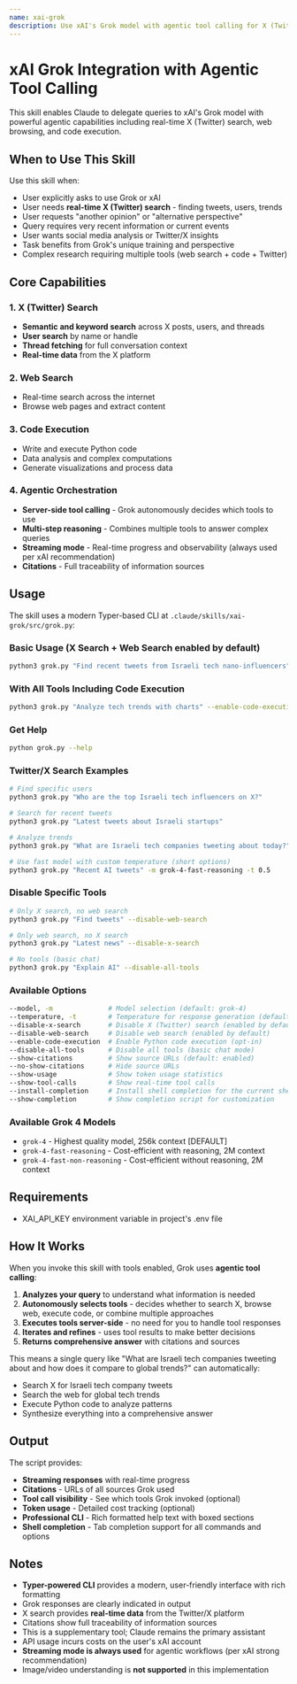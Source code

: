 ```yaml
---
name: xai-grok
description: Use xAI's Grok model with agentic tool calling for X (Twitter) search, web search, code execution, and real-time data access. Invoke when user needs Twitter/X insights, current events, alternative perspectives, or complex multi-step research.
---
```


# xAI Grok Integration with Agentic Tool Calling

This skill enables Claude to delegate queries to xAI's Grok model with powerful agentic capabilities including real-time X (Twitter) search, web browsing, and code execution.

## When to Use This Skill

Use this skill when:
- User explicitly asks to use Grok or xAI
- User needs **real-time X (Twitter) search** - finding tweets, users, trends
- User requests "another opinion" or "alternative perspective"
- Query requires very recent information or current events
- User wants social media analysis or Twitter/X insights
- Task benefits from Grok's unique training and perspective
- Complex research requiring multiple tools (web search + code + Twitter)

## Core Capabilities

### 1. X (Twitter) Search
- **Semantic and keyword search** across X posts, users, and threads
- **User search** by name or handle
- **Thread fetching** for full conversation context
- **Real-time data** from the X platform

### 2. Web Search
- Real-time search across the internet
- Browse web pages and extract content

### 3. Code Execution
- Write and execute Python code
- Data analysis and complex computations
- Generate visualizations and process data

### 4. Agentic Orchestration
- **Server-side tool calling** - Grok autonomously decides which tools to use
- **Multi-step reasoning** - Combines multiple tools to answer complex queries
- **Streaming mode** - Real-time progress and observability (always used per xAI recommendation)
- **Citations** - Full traceability of information sources

## Usage

The skill uses a modern Typer-based CLI at `.claude/skills/xai-grok/src/grok.py`:

### Basic Usage (X Search + Web Search enabled by default)

```bash
python3 grok.py "Find recent tweets from Israeli tech nano-influencers"
```

### With All Tools Including Code Execution

```bash
python3 grok.py "Analyze tech trends with charts" --enable-code-execution
```

### Get Help

```bash
python grok.py --help
```

### Twitter/X Search Examples

```bash
# Find specific users
python3 grok.py "Who are the top Israeli tech influencers on X?"

# Search for recent tweets
python3 grok.py "Latest tweets about Israeli startups"

# Analyze trends
python3 grok.py "What are Israeli tech companies tweeting about today?"

# Use fast model with custom temperature (short options)
python3 grok.py "Recent AI tweets" -m grok-4-fast-reasoning -t 0.5
```

### Disable Specific Tools

```bash
# Only X search, no web search
python3 grok.py "Find tweets" --disable-web-search

# Only web search, no X search
python3 grok.py "Latest news" --disable-x-search

# No tools (basic chat)
python3 grok.py "Explain AI" --disable-all-tools
```

### Available Options

```bash
--model, -m              # Model selection (default: grok-4)
--temperature, -t        # Temperature for response generation (default: 0.3)
--disable-x-search       # Disable X (Twitter) search (enabled by default)
--disable-web-search     # Disable web search (enabled by default)
--enable-code-execution  # Enable Python code execution (opt-in)
--disable-all-tools      # Disable all tools (basic chat mode)
--show-citations         # Show source URLs (default: enabled)
--no-show-citations      # Hide source URLs
--show-usage             # Show token usage statistics
--show-tool-calls        # Show real-time tool calls
--install-completion     # Install shell completion for the current shell
--show-completion        # Show completion script for customization
```

### Available Grok 4 Models

- `grok-4` - Highest quality model, 256k context [DEFAULT]
- `grok-4-fast-reasoning` - Cost-efficient with reasoning, 2M context
- `grok-4-fast-non-reasoning` - Cost-efficient without reasoning, 2M context

## Requirements

- XAI_API_KEY environment variable in project's .env file

## How It Works

When you invoke this skill with tools enabled, Grok uses **agentic tool calling**:

1. **Analyzes your query** to understand what information is needed
2. **Autonomously selects tools** - decides whether to search X, browse web, execute code, or combine multiple approaches
3. **Executes tools server-side** - no need for you to handle tool responses
4. **Iterates and refines** - uses tool results to make better decisions
5. **Returns comprehensive answer** with citations and sources

This means a single query like "What are Israeli tech companies tweeting about and how does it compare to global trends?" can automatically:
- Search X for Israeli tech company tweets
- Search the web for global tech trends
- Execute Python code to analyze patterns
- Synthesize everything into a comprehensive answer

## Output

The script provides:
- **Streaming responses** with real-time progress
- **Citations** - URLs of all sources Grok used
- **Tool call visibility** - See which tools Grok invoked (optional)
- **Token usage** - Detailed cost tracking (optional)
- **Professional CLI** - Rich formatted help text with boxed sections
- **Shell completion** - Tab completion support for all commands and options

## Notes

- **Typer-powered CLI** provides a modern, user-friendly interface with rich formatting
- Grok responses are clearly indicated in output
- X search provides **real-time data** from the Twitter/X platform
- Citations show full traceability of information sources
- This is a supplementary tool; Claude remains the primary assistant
- API usage incurs costs on the user's xAI account
- **Streaming mode is always used** for agentic workflows (per xAI strong recommendation)
- Image/video understanding is **not supported** in this implementation

